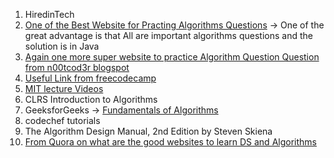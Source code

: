 1. HiredinTech
2. [One of the Best Website for Practing Algorithms Questions](http://www.zrzahid.com/) -> One of the great advantage is that All are important algorithms questions and the solution is in Java
3. [Again one more super website to practice Algorithm Question Question from n00tcod3r blogspot](http://n00tc0d3r.blogspot.com/)
2. [Useful Link from freecodecamp](https://forum.freecodecamp.org/t/what-is-your-strategy-for-learning-data-structures-and-algorithms/86995/5)
3. [MIT lecture Videos](https://ocw.mit.edu/courses/electrical-engineering-and-computer-science/6-006-introduction-to-algorithms-fall-2011/lecture-videos/)
4. CLRS Introduction to Algorithms
5. GeeksforGeeks -> [Fundamentals of Algorithms](https://www.geeksforgeeks.org/fundamentals-of-algorithms/)
6. codechef tutorials
7. The Algorithm Design Manual, 2nd Edition by Steven Skiena
8. [From Quora on what are the good websites to learn DS and Algorithms](https://www.quora.com/What-are-some-good-websites-to-learn-data-structures-and-algorithms)
 

